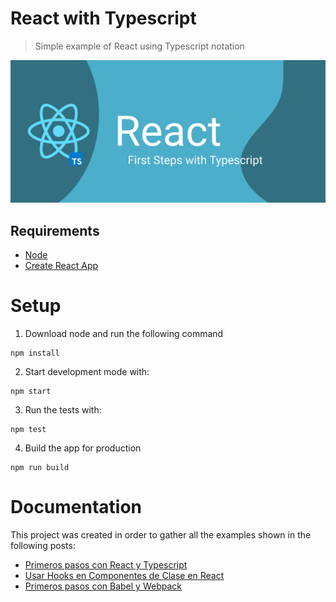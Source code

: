 # React with Typescript

> Simple example of React using Typescript notation

![Header](./meta/Header.png)


## Requirements

* [Node](https://nodejs.org/en/)
* [Create React App](https://github.com/facebook/create-react-app)


# Setup

1. Download node and run the following command

```
npm install
```

2. Start development mode with:
```
npm start
```

3. Run the tests with:
```
npm test
```

4. Build the app for production
```
npm run build
```


# Documentation

This project was created in order to gather all the examples shown in the following posts:

* [Primeros pasos con React y Typescript](https://medium.com/@lucferbux/primeros-pasos-con-react-y-typescript-f4660523be10)
* [Usar Hooks en Componentes de Clase en React](https://medium.com/@lucferbux/usar-hooks-en-componentes-de-clase-en-react-403a7c621def)
* [Primeros pasos con Babel y Webpack](https://medium.com/@lucferbux/primeros-pasos-con-babel-y-webpack-ff11c1fc7504)




